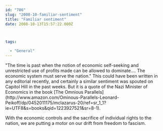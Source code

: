 ```yaml
---
id: "786"
slug: "2008-10-familiar-sentiment"
title: "Familiar sentiment"
date: 2008-10-13T15:57:22.000Z



tags:

  - "General"
---
```

<div class="sqs-html-content">
  <p>"The time is past when the notion of economic self-seeking and unrestricted use of profits made can be allowed to dominate….  The economic system must serve the nation."
This could have been written in any editorial recently, and certainly a similar sentiment was spouted on Capitol Hill in the past weeks.  But it is a quote of the Nazi Minister of Economics in the book [The Omnious Parallels](http://www.amazon.com/Ominous-Parallels-Leonard-Peikoff/dp/0452011175/mclazarus-20/ref=sr_1_1?ie=UTF8&s=books&qid=1223927521&sr=8-1).</p>
<p>With the economic controls and the sacrifice of individual rights to the nation, we are putting a motor on our drift from freedom to fascism.</p>
</div>
